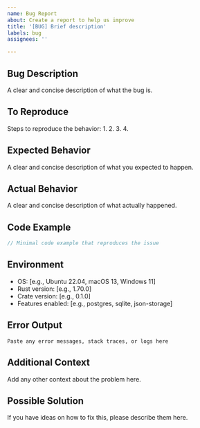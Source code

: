 ```yaml
---
name: Bug Report
about: Create a report to help us improve
title: '[BUG] Brief description'
labels: bug
assignees: ''

---
```


## Bug Description

A clear and concise description of what the bug is.

## To Reproduce

Steps to reproduce the behavior:
1. 
2. 
3. 
4. 

## Expected Behavior

A clear and concise description of what you expected to happen.

## Actual Behavior

A clear and concise description of what actually happened.

## Code Example

```rust
// Minimal code example that reproduces the issue
```

## Environment

- OS: [e.g., Ubuntu 22.04, macOS 13, Windows 11]
- Rust version: [e.g., 1.70.0]
- Crate version: [e.g., 0.1.0]
- Features enabled: [e.g., postgres, sqlite, json-storage]

## Error Output

```
Paste any error messages, stack traces, or logs here
```

## Additional Context

Add any other context about the problem here.

## Possible Solution

If you have ideas on how to fix this, please describe them here.